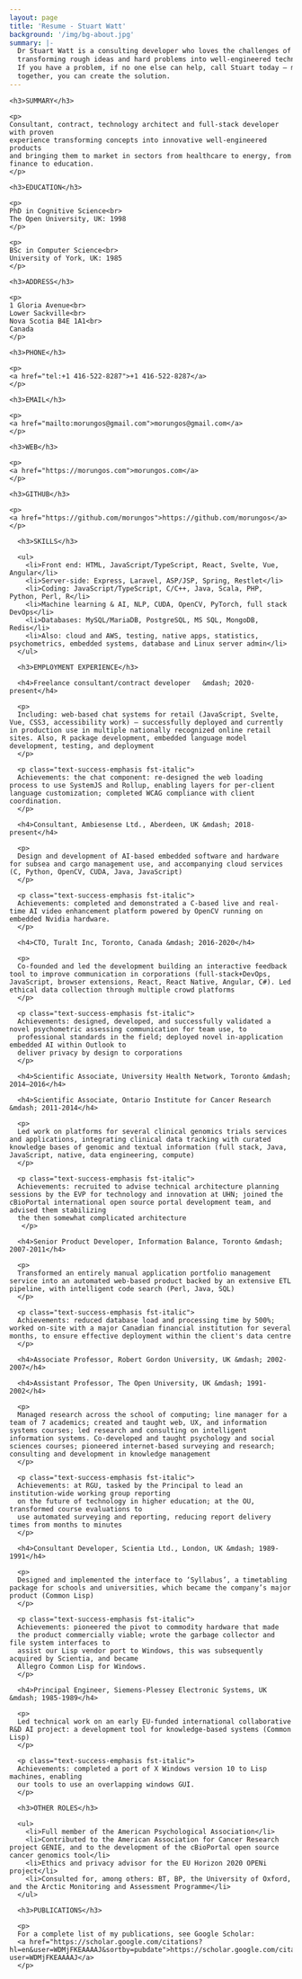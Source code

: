 ```yaml
---
layout: page
title: 'Resume - Stuart Watt'
background: '/img/bg-about.jpg'
summary: |-
  Dr Stuart Watt is a consulting developer who loves the challenges of
  transforming rough ideas and hard problems into well-engineered technology. 
  If you have a problem, if no one else can help, call Stuart today — maybe 
  together, you can create the solution.
---
```


<style lang="text/css">
p, li {
  font-size: 16px;
  line-height: 1.5;
}
h3 {
  font-size: 20px;
}
h4 {
  font-size: 16px;
  font-weight: bold;
  color: #126748;
}
h3, p, ul {
  margin: 16px 0;
  line-height: 1.5;
}
h4 {
  margin-top: 16px;
  margin-bottom: 4px;
}
h4 + h4 {
  margin-top: 4px;
}
h4 + p {
  margin-top: 0;
}
</style>

<div class="row justify-content-center">
  <div class="col-12 col-md-4">

    <h3>SUMMARY</h3>
    
    <p>
    Consultant, contract, technology architect and full-stack developer with proven
    experience transforming concepts into innovative well-engineered products
    and bringing them to market in sectors from healthcare to energy, from
    finance to education.
    </p>

    <h3>EDUCATION</h3>

    <p>
    PhD in Cognitive Science<br>
    The Open University, UK: 1998
    </p>

    <p>
    BSc in Computer Science<br>
    University of York, UK: 1985
    </p>

    <h3>ADDRESS</h3>

    <p>
    1 Gloria Avenue<br>
    Lower Sackville<br>
    Nova Scotia B4E 1A1<br>
    Canada
    </p>

    <h3>PHONE</h3>

    <p>
    <a href="tel:+1 416-522-8287">+1 416-522-8287</a>
    </p>

    <h3>EMAIL</h3>

    <p>
    <a href="mailto:morungos@gmail.com">morungos@gmail.com</a>
    </p>

    <h3>WEB</h3>

    <p>
    <a href="https://morungos.com">morungos.com</a>
    </p>

    <h3>GITHUB</h3>

    <p>
    <a href="https://github.com/morungos">https://github.com/morungos</a>
    </p>
    

  </div>
  <div class="col-12 col-md-8">

      <h3>SKILLS</h3>

      <ul>
        <li>Front end: HTML, JavaScript/TypeScript, React, Svelte, Vue, Angular</li>
        <li>Server-side: Express, Laravel, ASP/JSP, Spring, Restlet</li>
        <li>Coding: JavaScript/TypeScript, C/C++, Java, Scala, PHP, Python, Perl, R</li>
        <li>Machine learning & AI, NLP, CUDA, OpenCV, PyTorch, full stack DevOps</li>
        <li>Databases: MySQL/MariaDB, PostgreSQL, MS SQL, MongoDB, Redis</li>
        <li>Also: cloud and AWS, testing, native apps, statistics, psychometrics, embedded systems, database and Linux server admin</li>
      </ul>

      <h3>EMPLOYMENT EXPERIENCE</h3>

      <h4>Freelance consultant/contract developer	&mdash; 2020-present</h4>

      <p>
      Including: web-based chat systems for retail (JavaScript, Svelte, Vue, CSS3, accessibility work) – successfully deployed and currently in production use in multiple nationally recognized online retail sites. Also, R package development, embedded language model development, testing, and deployment
      </p>

      <p class="text-success-emphasis fst-italic">
      Achievements: the chat component: re-designed the web loading process to use SystemJS and Rollup, enabling layers for per-client language customization; completed WCAG compliance with client coordination.
      </p>

      <h4>Consultant, Ambiesense Ltd., Aberdeen, UK	&mdash; 2018-present</h4>

      <p>
      Design and development of AI-based embedded software and hardware for subsea and cargo management use, and accompanying cloud services (C, Python, OpenCV, CUDA, Java, JavaScript)
      </p>

      <p class="text-success-emphasis fst-italic">
      Achievements: completed and demonstrated a C-based live and real-time AI video enhancement platform powered by OpenCV running on embedded Nvidia hardware.
      </p>

      <h4>CTO, Turalt Inc, Toronto, Canada &mdash; 2016-2020</h4>

      <p>
      Co-founded and led the development building an interactive feedback tool to improve communication in corporations (full-stack+DevOps, JavaScript, browser extensions, React, React Native, Angular, C#). Led ethical data collection through multiple crowd platforms
      </p>

      <p class="text-success-emphasis fst-italic">
      Achievements: designed, developed, and successfully validated a novel psychometric assessing communication for team use, to 
      professional standards in the field; deployed novel in-application embedded AI within Outlook to 
      deliver privacy by design to corporations 
      </p>

      <h4>Scientific Associate, University Health Network, Toronto &mdash; 2014–2016</h4>

      <h4>Scientific Associate, Ontario Institute for Cancer Research &mdash; 2011-2014</h4>

      <p>
      Led work on platforms for several clinical genomics trials services and applications, integrating clinical data tracking with curated knowledge bases of genomic and textual information (full stack, Java, JavaScript, native, data engineering, compute)
      </p>

      <p class="text-success-emphasis fst-italic">
      Achievements: recruited to advise technical architecture planning sessions by the EVP for technology and innovation at UHN; joined the cBioPortal international open source portal development team, and advised them stabilizing 
      the then somewhat complicated architecture
       </p>

      <h4>Senior Product Developer, Information Balance, Toronto &mdash; 2007-2011</h4>

      <p>
      Transformed an entirely manual application portfolio management service into an automated web-based product backed by an extensive ETL pipeline, with intelligent code search (Perl, Java, SQL)
      </p>

      <p class="text-success-emphasis fst-italic">
      Achievements: reduced database load and processing time by 500%; worked on-site with a major Canadian financial institution for several months, to ensure effective deployment within the client's data centre
      </p>

      <h4>Associate Professor, Robert Gordon University, UK &mdash; 2002-2007</h4>

      <h4>Assistant Professor, The Open University, UK &mdash; 1991-2002</h4>

      <p>
      Managed research across the school of computing; line manager for a team of 7 academics; created and taught web, UX, and information systems courses; led research and consulting on intelligent information systems. Co-developed and taught psychology and social sciences courses; pioneered internet-based surveying and research; consulting and development in knowledge management      
      </p>

      <p class="text-success-emphasis fst-italic">
      Achievements: at RGU, tasked by the Principal to lead an institution-wide working group reporting 
      on the future of technology in higher education; at the OU, transformed course evaluations to 
      use automated surveying and reporting, reducing report delivery times from months to minutes
      </p>
      
      <h4>Consultant Developer, Scientia Ltd., London, UK &mdash; 1989-1991</h4>

      <p>
      Designed and implemented the interface to ‘Syllabus’, a timetabling package for schools and universities, which became the company’s major product (Common Lisp)
      </p>

      <p class="text-success-emphasis fst-italic">
      Achievements: pioneered the pivot to commodity hardware that made 
      the product commercially viable; wrote the garbage collector and file system interfaces to 
      assist our Lisp vendor port to Windows, this was subsequently acquired by Scientia, and became 
      Allegro Common Lisp for Windows.
      </p>

      <h4>Principal Engineer, Siemens-Plessey Electronic Systems, UK &mdash; 1985-1989</h4>

      <p>
      Led technical work on an early EU-funded international collaborative R&D AI project: a development tool for knowledge-based systems (Common Lisp)
      </p>

      <p class="text-success-emphasis fst-italic">
      Achievements: completed a port of X Windows version 10 to Lisp machines, enabling 
      our tools to use an overlapping windows GUI.
      </p>

      <h3>OTHER ROLES</h3>

      <ul>
        <li>Full member of the American Psychological Association</li>
        <li>Contributed to the American Association for Cancer Research project GENIE, and to the development of the cBioPortal open source cancer genomics tool</li>
        <li>Ethics and privacy advisor for the EU Horizon 2020 OPENi project</li>
        <li>Consulted for, among others: BT, BP, the University of Oxford, and the Arctic Monitoring and Assessment Programme</li>
      </ul>

      <h3>PUBLICATIONS</h3>

      <p>
      For a complete list of my publications, see Google Scholar: 
      <a href="https://scholar.google.com/citations?hl=en&user=WDMjFKEAAAAJ&sortby=pubdate">https://scholar.google.com/citations?user=WDMjFKEAAAAJ</a>
      </p>

  </div>
</div>
